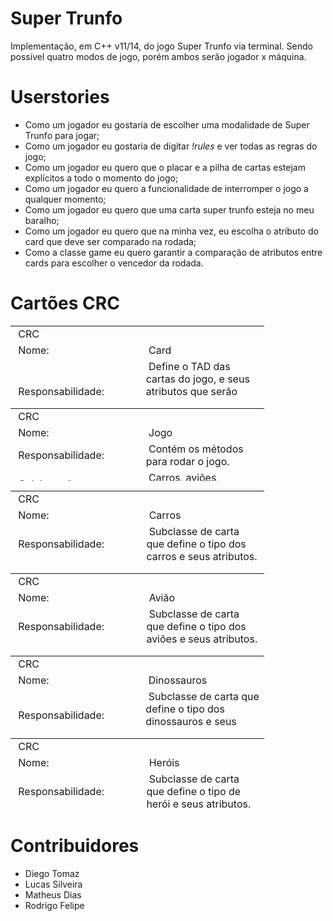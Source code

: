 <h1>Super Trunfo</h1>
Implementação, em C++ v11/14, do jogo Super Trunfo via terminal. Sendo possível quatro modos de jogo, porém ambos serão jogador x máquina.

<h1>Userstories</h1>

<ul>
  <li>Como um jogador eu gostaria de escolher uma modalidade de Super Trunfo para jogar;</li>
  <li>Como um jogador eu gostaria de digitar <i>!rules</i> e ver todas as regras do jogo;</li>
  <li>Como um jogador eu quero que o placar e a pilha de cartas estejam explícitos a todo o momento do jogo;</li>
  <li>Como um jogador eu quero a funcionalidade de interromper o jogo a qualquer momento;</li>
  <li>Como um jogador eu quero que uma carta super trunfo esteja no meu baralho;</li>
  <li>Como um jogador eu quero que na minha vez, eu escolha o atributo do card que deve ser comparado na rodada;</li>
  <li>Como a classe game eu quero garantir a comparação de atributos entre cards para escolher o vencedor da rodada.</li>
</ul>

<h1>Cartões CRC</h1>

<table style="width: 406px; height: 116px;">
<tbody>
<tr>
<td style="width: 204px;">&nbsp;CRC</td>
<td style="width: 201px;">&nbsp;</td>
</tr>
<tr>
<td style="width: 204px;">&nbsp;Nome:</td>
<td style="width: 201px;">&nbsp;Card</td>
</tr>
<tr>
<td style="width: 204px;">&nbsp;Responsabilidade:</td>
<td style="width: 201px;">&nbsp;Define o TAD das cartas do jogo, e seus atributos que serão específicos em cada classe filhas.</td>
</tr>
<tr>
<td style="width: 204px;">&nbsp;Colabora&ccedil;&atilde;o:</td>
<td style="width: 201px;">&nbsp;Carros, aviões, dinossauros e heróis.</td>
</tr>
</tbody>
</table>

<table style="width: 406px; height: 116px;">
<tbody>
<tr>
<td style="width: 204px;">&nbsp;CRC</td>
<td style="width: 201px;">&nbsp;</td>
</tr>
<tr>
<td style="width: 204px;">&nbsp;Nome:</td>
<td style="width: 201px;">&nbsp;Jogo</td>
</tr>
<tr>
<td style="width: 204px;">&nbsp;Responsabilidade:</td>
<td style="width: 201px;">&nbsp;Contém os métodos para rodar o jogo.</td>
</tr>
<tr>
<td style="width: 204px;">&nbsp;Colabora&ccedil;&atilde;o:</td>
<td style="width: 201px;">&nbsp;Carros, aviões, dinossauros e heróis.</td>
</tr>
</tbody>
</table>

<table style="width: 406px; height: 116px;">
<tbody>
<tr>
<td style="width: 204px;">&nbsp;CRC</td>
<td style="width: 201px;">&nbsp;</td>
</tr>
<tr>
<td style="width: 204px;">&nbsp;Nome:</td>
<td style="width: 201px;">&nbsp;Carros</td>
</tr>
<tr>
<td style="width: 204px;">&nbsp;Responsabilidade:</td>
<td style="width: 201px;">&nbsp;Subclasse de carta que define o tipo dos carros e seus atributos.</td>
</tr>
<tr>
<td style="width: 204px;">&nbsp;Colabora&ccedil;&atilde;o:</td>
<td style="width: 201px;">&nbsp;Jogo.</td>
</tr>
</tbody>
</table>

<table style="width: 406px; height: 116px;">
<tbody>
<tr>
<td style="width: 204px;">&nbsp;CRC</td>
<td style="width: 201px;">&nbsp;</td>
</tr>
<tr>
<td style="width: 204px;">&nbsp;Nome:</td>
<td style="width: 201px;">&nbsp;Avião</td>
</tr>
<tr>
<td style="width: 204px;">&nbsp;Responsabilidade:</td>
<td style="width: 201px;">&nbsp;Subclasse de carta que define o tipo dos aviões e seus atributos.</td>
</tr>
<tr>
<td style="width: 204px;">&nbsp;Colabora&ccedil;&atilde;o:</td>
<td style="width: 201px;">&nbsp;Jogo.</td>
</tr>
</tbody>
</table>

<table style="width: 406px; height: 116px;">
<tbody>
<tr>
<td style="width: 204px;">&nbsp;CRC</td>
<td style="width: 201px;">&nbsp;</td>
</tr>
<tr>
<td style="width: 204px;">&nbsp;Nome:</td>
<td style="width: 201px;">&nbsp;Dinossauros</td>
</tr>
<tr>
<td style="width: 204px;">&nbsp;Responsabilidade:</td>
<td style="width: 201px;">&nbsp;Subclasse de carta que define o tipo dos dinossauros e seus atributos.</td>
</tr>
<tr>
<td style="width: 204px;">&nbsp;Colabora&ccedil;&atilde;o:</td>
<td style="width: 201px;">&nbsp;Jogo.</td>
</tr>
</tbody>
</table>

<table style="width: 406px; height: 116px;">
<tbody>
<tr>
<td style="width: 204px;">&nbsp;CRC</td>
<td style="width: 201px;">&nbsp;</td>
</tr>
<tr>
<td style="width: 204px;">&nbsp;Nome:</td>
<td style="width: 201px;">&nbsp;Heróis</td>
</tr>
<tr>
<td style="width: 204px;">&nbsp;Responsabilidade:</td>
<td style="width: 201px;">&nbsp;Subclasse de carta que define o tipo de herói e seus atributos.</td>
</tr>
<tr>
<td style="width: 204px;">&nbsp;Colabora&ccedil;&atilde;o:</td>
<td style="width: 201px;">&nbsp;Jogo.</td>
</tr>
</tbody>
</table>

<h1>Contribuidores</h1>

<ul>
  <li>Diego Tomaz</li>
  <li>Lucas Silveira</li>
  <li>Matheus Dias</li>
  <li>Rodrigo Felipe</li>
</ul>
